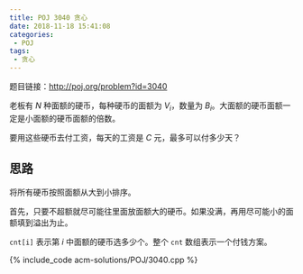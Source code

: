 ```yaml
---
title: POJ 3040 贪心
date: 2018-11-18 15:41:08
categories:
 - POJ
tags:
 - 贪心
---
```


题目链接：http://poj.org/problem?id=3040

老板有 $N$ 种面额的硬币，每种硬币的面额为 $V_i$，数量为 $B_i$。大面额的硬币面额一定是小面额的硬币面额的倍数。

要用这些硬币去付工资，每天的工资是 $C$ 元，最多可以付多少天？ 

<!-- more -->

## 思路

将所有硬币按照面额从大到小排序。

首先，只要不超额就尽可能往里面放面额大的硬币。如果没满，再用尽可能小的面额填到溢出为止。

`cnt[i]` 表示第 $i$ 中面额的硬币选多少个。整个 `cnt` 数组表示一个付钱方案。

{% include_code acm-solutions/POJ/3040.cpp %}